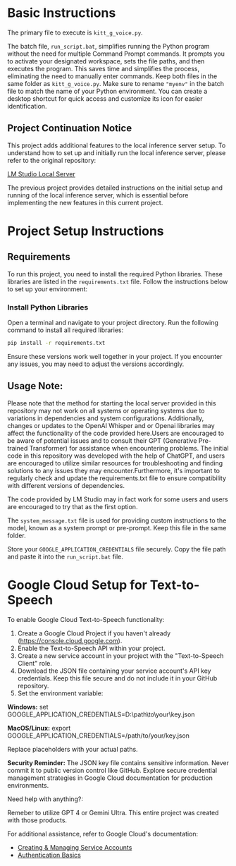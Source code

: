 # Basic Instructions

The primary file to execute is `kitt_g_voice.py`.

The batch file, `run_script.bat`, simplifies running the Python program without the need for multiple Command Prompt commands. It prompts you to activate your designated workspace, sets the file paths, and then executes the program. This saves time and simplifies the process, eliminating the need to manually enter commands. Keep both files in the same folder as `kitt_g_voice.py`. Make sure to rename `"myenv"` in the batch file to match the name of your Python environment. You can create a desktop shortcut for quick access and customize its icon for easier identification.

## Project Continuation Notice

This project adds additional features to the local inference server setup. To understand how to set up and initially run the local inference server, please refer to the original repository:

[LM Studio Local Server](https://github.com/VideotronicMaker/LM_Studio_Local_Server)

The previous project provides detailed instructions on the initial setup and running of the local inference server, which is essential before implementing the new features in this current project.


# Project Setup Instructions

## Requirements

To run this project, you need to install the required Python libraries. These libraries are listed in the `requirements.txt` file. Follow the instructions below to set up your environment:

### Install Python Libraries

Open a terminal and navigate to your project directory. Run the following command to install all required libraries:

```bash
pip install -r requirements.txt

```

Ensure these versions work well together in your project. If you encounter any issues, you may need to adjust the versions accordingly.

## Usage Note:

Please note that the method for starting the local server provided in this repository may not work on all systems or operating systems due to variations in dependencies and system configurations. Additionally, changes or updates to the OpenAI Whisper and or Openai libraries may affect the functionality of the code provided here.Users are encouraged to be aware of potential issues and to consult their GPT (Generative Pre-trained Transformer) for assistance when encountering problems. The initial code in this repository was developed with the help of ChatGPT, and users are encouraged to utilize similar resources for troubleshooting and finding solutions to any issues they may encounter.Furthermore, it's important to regularly check and update the requirements.txt file to ensure compatibility with different versions of dependencies.

The code provided by LM Studio may in fact work for some users and users are encouraged to try that as the first option.

The `system_message.txt` file is used for providing custom instructions to the model, known as a system prompt or pre-prompt. Keep this file in the same folder.

Store your `GOOGLE_APPLICATION_CREDENTIALS` file securely. Copy the file path and paste it into the `run_script.bat` file.

# Google Cloud Setup for Text-to-Speech

To enable Google Cloud Text-to-Speech functionality:

1. Create a Google Cloud Project if you haven't already (https://console.cloud.google.com).
2. Enable the Text-to-Speech API within your project.
3. Create a new service account in your project with the "Text-to-Speech Client" role.
4. Download the JSON file containing your service account's API key credentials. Keep this file secure and do not include it in your GitHub repository.
5. Set the environment variable:

**Windows:**
set GOOGLE_APPLICATION_CREDENTIALS=D:\path\to\your\key.json

**MacOS/Linux:**
export GOOGLE_APPLICATION_CREDENTIALS=/path/to/your/key.json

Replace placeholders with your actual paths.

**Security Reminder:** The JSON key file contains sensitive information. Never commit it to public version control like GitHub. Explore secure credential management strategies in Google Cloud documentation for production environments.

Need help with anything?:

Remeber to utilize GPT 4 or Gemini Ultra.  This entire project was created with those products.

For additional assistance, refer to Google Cloud's documentation:

- [Creating & Managing Service Accounts](https://cloud.google.com/iam/docs/creating-managing-service-accounts)
- [Authentication Basics](https://cloud.google.com/docs/authentication/getting-started)


